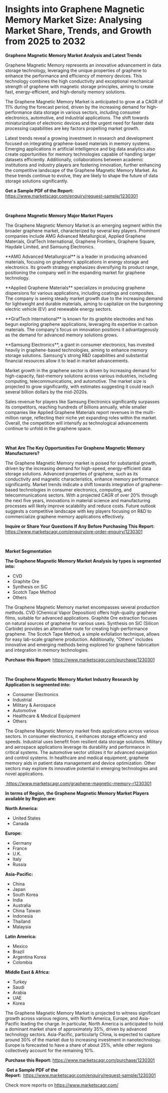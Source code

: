 <p><h1>Insights into Graphene Magnetic Memory Market Size: Analysing Market Share, Trends, and Growth from 2025 to 2032</h1></p><p><strong>Graphene Magnetic Memory Market Analysis and Latest Trends</strong></p>
<p><p>Graphene Magnetic Memory represents an innovative advancement in data storage technology, leveraging the unique properties of graphene to enhance the performance and efficiency of memory devices. This technology combines the high conductivity and exceptional mechanical strength of graphene with magnetic storage principles, aiming to create fast, energy-efficient, and high-density memory solutions.</p><p>The Graphene Magnetic Memory Market is anticipated to grow at a CAGR of 11% during the forecast period, driven by the increasing demand for high-performance data storage in various sectors, including consumer electronics, automotive, and industrial applications. The shift towards miniaturization of electronic devices and the urgent need for faster data processing capabilities are key factors propelling market growth. </p><p>Latest trends reveal a growing investment in research and development focused on integrating graphene-based materials in memory systems. Emerging applications in artificial intelligence and big data analytics also create opportunities for memory technologies capable of handling larger datasets efficiently. Additionally, collaborations between academic institutions and industry players are fostering innovation, further enhancing the competitive landscape of the Graphene Magnetic Memory Market. As these trends continue to evolve, they are likely to shape the future of data storage solutions significantly.</p></p>
<p><strong>Get a Sample PDF of the Report:&nbsp;</strong> <a href="https://www.marketscagr.com/enquiry/request-sample/1230301?utm_campaign=2782&utm_medium=2&utm_source=Github&utm_content=ia&utm_term=06042025&utm_id=graphene-magnetic-memory">https://www.marketscagr.com/enquiry/request-sample/1230301</a></p>
<p>&nbsp;</p>
<p><strong>Graphene Magnetic Memory Major Market Players</strong></p>
<p><p>The Graphene Magnetic Memory Market is an emerging segment within the broader graphene market, characterized by several key players. Prominent companies include AMG Advanced Metallurgical, Applied Graphene Materials, GrafTech International, Graphene Frontiers, Graphene Square, Haydale Limited, and Samsung Electronics.</p><p>**AMG Advanced Metallurgical** is a leader in producing advanced materials, focusing on graphene's applications in energy storage and electronics. Its growth strategy emphasizes diversifying its product range, positioning the company well in the expanding market for graphene technology. </p><p>**Applied Graphene Materials** specializes in producing graphene dispersions for various applications, including coatings and composites. The company is seeing steady market growth due to the increasing demand for lightweight and durable materials, aiming to capitalize on the burgeoning electric vehicle (EV) and renewable energy sectors.</p><p>**GrafTech International** is known for its graphite electrodes and has begun exploring graphene applications, leveraging its expertise in carbon materials. The company's focus on innovation positions it advantageously as the demand for advanced memory solutions grows.</p><p>**Samsung Electronics**, a giant in consumer electronics, has invested heavily in graphene-based technologies, aiming to enhance memory storage solutions. Samsung's strong R&D capabilities and substantial financial resources allow it to lead in market advancements.</p><p>Market growth in the graphene sector is driven by increasing demand for high-capacity, fast-memory solutions across various industries, including computing, telecommunications, and automotive. The market size is projected to grow significantly, with estimates suggesting it could reach several billion dollars by the mid-2020s.</p><p>Sales revenue for players like Samsung Electronics significantly surpasses its competitors, reaching hundreds of billions annually, while smaller companies like Applied Graphene Materials report revenues in the multi-million range, reflecting their niche yet expanding roles within the market. Overall, the competition will intensify as technological advancements continue to unfold in the graphene space.</p></p>
<p>&nbsp;</p>
<p><strong>What Are The Key Opportunities For Graphene Magnetic Memory Manufacturers?</strong></p>
<p><p>The Graphene Magnetic Memory market is poised for substantial growth, driven by the increasing demand for high-speed, energy-efficient data storage solutions. Advanced properties of graphene, such as its conductivity and magnetic characteristics, enhance memory performance significantly. Market trends indicate a shift towards integration of graphene-based technologies in consumer electronics, computing, and telecommunications sectors. With a projected CAGR of over 20% through the next five years, innovations in material science and manufacturing processes will likely improve scalability and reduce costs. Future outlook suggests a competitive landscape with key players focusing on R&D to commercialize graphene memory applications effectively.</p></p>
<p><strong>Inquire or Share Your Questions If Any Before Purchasing This Report:</strong> <a href="https://www.marketscagr.com/enquiry/pre-order-enquiry/1230301?utm_campaign=2782&utm_medium=2&utm_source=Github&utm_content=ia&utm_term=06042025&utm_id=graphene-magnetic-memory">https://www.marketscagr.com/enquiry/pre-order-enquiry/1230301</a></p>
<p>&nbsp;</p>
<p><strong>Market Segmentation</strong></p>
<p><strong>The Graphene Magnetic Memory Market Analysis by types is segmented into:</strong></p>
<p><ul><li>CVD</li><li>Graphite Ore</li><li>Synthesis on SiC</li><li>Scotch Tape Method</li><li>Others</li></ul></p>
<p><p>The Graphene Magnetic Memory market encompasses several production methods. CVD (Chemical Vapor Deposition) offers high-quality graphene films, suitable for advanced applications. Graphite Ore extraction focuses on natural sources of graphene for various uses. Synthesis on SiC (Silicon Carbide) provides an alternative route for creating high-performance graphene. The Scotch Tape Method, a simple exfoliation technique, allows for easy lab-scale graphene production. Additionally, "Others" includes innovative and emerging methods being explored for graphene fabrication and integration in memory technologies.</p></p>
<p><strong>Purchase this Report:&nbsp;</strong><a href="https://www.marketscagr.com/purchase/1230301?utm_campaign=2782&utm_medium=2&utm_source=Github&utm_content=ia&utm_term=06042025&utm_id=graphene-magnetic-memory">https://www.marketscagr.com/purchase/1230301</a></p>
<p>&nbsp;</p>
<p><strong>The Graphene Magnetic Memory Market Industry Research by Application is segmented into:</strong></p>
<p><ul><li>Consumer Electronics</li><li>Industrial</li><li>Military & Aerospace</li><li>Automotive</li><li>Healthcare & Medical Equipment</li><li>Others</li></ul></p>
<p><p>The Graphene Magnetic Memory market finds applications across various sectors. In consumer electronics, it enhances storage efficiency and speeds. Industrial uses benefit from resilient data storage solutions. Military and aerospace applications leverage its durability and performance in critical systems. The automotive sector utilizes it for advanced navigation and control systems. In healthcare and medical equipment, graphene memory aids in patient data management and device optimization. Other sectors may explore its innovative potential in emerging technologies and novel applications.</p></p>
<p><a href="https://www.marketscagr.com/graphene-magnetic-memory-r1230301?utm_campaign=2782&utm_medium=2&utm_source=Github&utm_content=ia&utm_term=06042025&utm_id=graphene-magnetic-memory">&nbsp;https://www.marketscagr.com/graphene-magnetic-memory-r1230301</a></p>
<p><strong>In terms of Region, the Graphene Magnetic Memory Market Players available by Region are:</strong></p>
<p>
    <p> <strong> North America: </strong>
        <ul>
            <li>United States</li>
            <li>Canada</li>
        </ul>
        </p> 
    <p> <strong> Europe: </strong>
        <ul>
            <li>Germany</li>
            <li>France</li>
            <li>U.K.</li>
            <li>Italy</li>
            <li>Russia</li>
        </ul>
        </p> 
    <p> <strong> Asia-Pacific: </strong>
        <ul>
            <li>China</li>
            <li>Japan</li>
            <li>South Korea</li>
            <li>India</li>
            <li>Australia</li>
            <li>China Taiwan</li>
            <li>Indonesia</li>
            <li>Thailand</li>
            <li>Malaysia</li>
        </ul>
        </p> 
    <p> <strong> Latin America: </strong>
        <ul>
            <li>Mexico</li>
            <li>Brazil</li>
            <li>Argentina Korea</li>
            <li>Colombia</li>
        </ul>
        </p> 
    <p> <strong> Middle East & Africa: </strong>
        <ul>
            <li>Turkey</li>
            <li>Saudi</li>
            <li>Arabia</li>
            <li>UAE</li>
            <li>Korea</li>
        </ul>
    </p>
    </p>
<p><p>The Graphene Magnetic Memory Market is projected to witness significant growth across various regions, with North America, Europe, and Asia-Pacific leading the charge. In particular, North America is anticipated to hold a dominant market share of approximately 35%, driven by advanced technology sectors. Asia-Pacific, particularly China, is expected to capture around 30% of the market due to increasing investment in nanotechnology. Europe is forecasted to have a share of about 25%, while other regions collectively account for the remaining 10%.</p></p>
<p><strong>Purchase this Report: </strong><a href="https://www.marketscagr.com/purchase/1230301?utm_campaign=2782&utm_medium=2&utm_source=Github&utm_content=ia&utm_term=06042025&utm_id=graphene-magnetic-memory">https://www.marketscagr.com/purchase/1230301</a></p>
<p>&nbsp;<strong>Get a Sample PDF of the Report:&nbsp;&nbsp;</strong><a href="https://www.marketscagr.com/enquiry/request-sample/1230301?utm_campaign=2782&utm_medium=2&utm_source=Github&utm_content=ia&utm_term=06042025&utm_id=graphene-magnetic-memory">https://www.marketscagr.com/enquiry/request-sample/1230301</a></p>
<p><strong></strong></p>
<p>Check more reports on <a href="https://www.marketscagr.com/?utm_campaign=2782&utm_medium=2&utm_source=Github&utm_content=ia&utm_term=06042025&utm_id=graphene-magnetic-memory">https://www.marketscagr.com/</a></p>